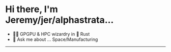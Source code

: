 # Hi there, I'm Jeremy/jer/alphastrata...

- 🚀🔬 GPGPU & HPC wizardry in 🦀 Rust
- 💬 Ask me about ... Space/Manufacturing
---
